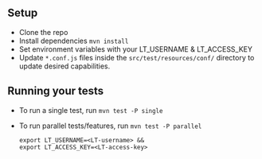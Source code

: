 
## Setup
* Clone the repo
* Install dependencies `mvn install`
* Set environment variables with your LT_USERNAME & LT_ACCESS_KEY
* Update `*.conf.js` files inside the `src/test/resources/conf/` directory to update desired capabilities.

## Running your tests
* To run a single test, run `mvn test -P single`
* To run parallel tests/features, run `mvn test -P parallel` 


  ```
  export LT_USERNAME=<LT-username> &&
  export LT_ACCESS_KEY=<LT-access-key>
  ```
